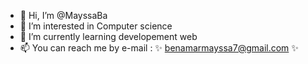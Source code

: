 - 👋 Hi, I’m @MayssaBa
- 👀 I’m interested in Computer science
- 🌱 I’m currently learning developement web
- 📫 You can reach me by e-mail :
   ✨ benamarmayssa7@gmail.com ✨

<!---
MayssaBa/MayssaBa is a ✨ special ✨ repository because its `README.md` (this file) appears on your GitHub profile.
You can click the Preview link to take a look at your changes.
--->
